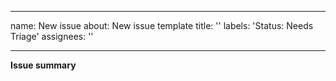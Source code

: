 
---
name: New issue
about: New issue template
title: ''
labels: 'Status: Needs Triage'
assignees: ''

---

**Issue summary**
<!-- A clear and concise description of what the issue is. -->